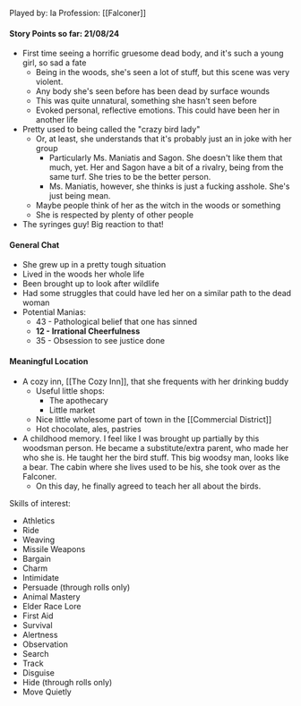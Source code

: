 Played by: Ia
Profession: [[Falconer]]

#### Story Points so far: 21/08/24

- First time seeing a horrific gruesome dead body, and it's such a young girl, so sad a fate
  - Being in the woods, she's seen a lot of stuff, but this scene was very violent.
  - Any body she's seen before has been dead by surface wounds
  - This was quite unnatural, something she hasn't seen before
  - Evoked personal, reflective emotions. This could have been her in another life
- Pretty used to being called the "crazy bird lady"
  - Or, at least, she understands that it's probably just an in joke with her group
    - Particularly Ms. Maniatis and Sagon. She doesn't like them that much, yet. Her and Sagon have a bit of a rivalry, being from the same turf. She tries to be the better person.
    - Ms. Maniatis, however, she thinks is just a fucking asshole. She's just being mean.
  - Maybe people think of her as the witch in the woods or something
  - She is respected by plenty of other people
- The syringes guy! Big reaction to that!

#### General Chat

- She grew up in a pretty tough situation
- Lived in the woods her whole life
- Been brought up to look after wildlife
- Had some struggles that could have led her on a similar path to the dead woman
- Potential Manias:
  - 43 - Pathological belief that one has sinned
  - **12 - Irrational Cheerfulness**
  - 35 - Obsession to see justice done

#### Meaningful Location

- A cozy inn, [[The Cozy Inn]], that she frequents with her drinking buddy
  - Useful little shops:
    - The apothecary
    - Little market
  - Nice little wholesome part of town in the [[Commercial District]]
  - Hot chocolate, ales, pastries
- A childhood memory. I feel like I was brought up partially by this woodsman person. He became a substitute/extra parent, who made her who she is. He taught her the bird stuff. This big woodsy man, looks like a bear. The cabin where she lives used to be his, she took over as the Falconer.
  - On this day, he finally agreed to teach her all about the birds.

Skills of interest:

- Athletics
- Ride
- Weaving
- Missile Weapons
- Bargain
- Charm
- Intimidate
- Persuade (through rolls only)
- Animal Mastery
- Elder Race Lore
- First Aid
- Survival
- Alertness
- Observation
- Search
- Track
- Disguise
- Hide (through rolls only)
- Move Quietly
